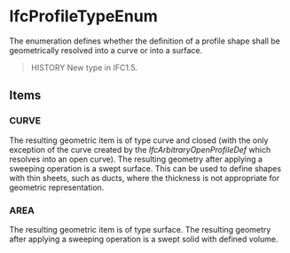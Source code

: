 # IfcProfileTypeEnum

The enumeration defines whether the definition of a profile shape shall be geometrically resolved into a curve or into a surface.<!-- end of definition -->

> HISTORY  New type in IFC1.5.

## Items

### CURVE
The resulting geometric item is of type curve and closed (with the only exception of the curve created by the _IfcArbitraryOpenProfileDef_ which resolves into an open curve). The resulting geometry after applying a sweeping operation is a swept surface. This can be used to define shapes with thin sheets, such as ducts, where the thickness is not appropriate for geometric representation.

### AREA
The resulting geometric item is of type surface. The resulting geometry after applying a sweeping operation is a swept solid with defined volume.
